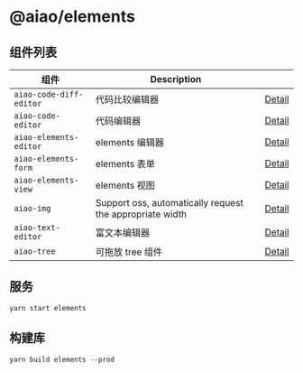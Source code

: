 # @aiao/elements

## 组件列表

| 组件                      | Description                                              |                                                 |
| ----------------------- | -------------------------------------------------------- | ----------------------------------------------- |
| `aiao-code-diff-editor` | 代码比较编辑器                                                  | [Detail](./src/lib/components/code-diff-editor) |
| `aiao-code-editor`      | 代码编辑器                                                    | [Detail](./src/lib/components/code-editor)      |
| `aiao-elements-editor`  | elements 编辑器                                             | [Detail](./src/lib/components/elements-editor)  |
| `aiao-elements-form`    | elements 表单                                              | [Detail](./src/lib/components/elements-form)    |
| `aiao-elements-view`    | elements 视图                                              | [Detail](./src/lib/components/elements-view)    |
| `aiao-img`              | Support oss, automatically request the appropriate width | [Detail](./src/lib/components/img)              |
| `aiao-text-editor`      | 富文本编辑器                                                   | [Detail](./src/lib/components/text-editor)      |
| `aiao-tree`             | 可拖放 tree 组件                                              | [Detail](./src/lib/components/tree)             |

## 服务

```console
yarn start elements
```

## 构建库

```console
yarn build elements --prod
```
